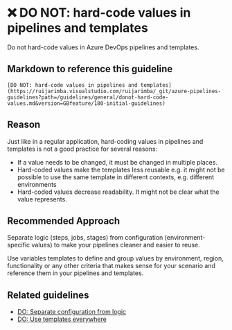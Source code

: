 # ❌ DO NOT: hard-code values in pipelines and templates

Do not hard-code values in Azure DevOps pipelines and templates.

## Markdown to reference this guideline

```plaintext
[DO NOT: hard-code values in pipelines and templates](https://ruijarimba.visualstudio.com/ruijarimba/_git/azure-pipelines-guidelines?path=/guidelines/general/donot-hard-code-values.md&version=GBfeature/180-initial-guidelines)
```

## Reason

Just like in a regular application, hard-coding values in pipelines and templates
is not a good practice for several reasons:

- If a value needs to be changed, it must be changed in multiple places.
- Hard-coded values make the templates less reusable e.g. it might not be
possible to use the same template in different contexts, e.g. different
environments
- Hard-coded values decrease readability. It might not be clear what the value represents.

## Recommended Approach

Separate logic (steps, jobs, stages) from configuration (environment-specific
values) to make your pipelines cleaner and easier to reuse.

Use variables templates to define and group values by environment, region,
functionality or any other criteria that makes sense for your scenario and
reference them in your pipelines and templates.

## Related guidelines

- [DO: Separate configuration from logic](../variables/do-separate-configuration.md)
- [DO: Use templates everywhere](../general/do-use-templates-everywhere.md)
